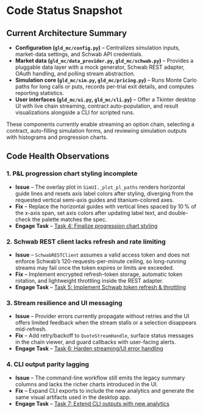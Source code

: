 # Code Status Snapshot

## Current Architecture Summary

- **Configuration (`gld_mc/config.py`)** – Centralizes simulation inputs, market-data settings, and Schwab API credentials.
- **Market data (`gld_mc/data_provider.py`, `gld_mc/schwab.py`)** – Provides a pluggable data layer with a mock generator, Schwab REST adapter, OAuth handling, and polling stream abstraction.
- **Simulation core (`gld_mc/sim.py`, `gld_mc/pricing.py`)** – Runs Monte Carlo paths for long calls or puts, records per-trial exit details, and computes reporting statistics.
- **User interfaces (`gld_mc/ui.py`, `gld_mc/cli.py`)** – Offer a Tkinter desktop UI with live chain streaming, contract auto-population, and result visualizations alongside a CLI for scripted runs.

These components currently enable streaming an option chain, selecting a contract, auto-filling simulation forms, and reviewing simulation outputs with histograms and progression charts.

## Code Health Observations

### 1. P&L progression chart styling incomplete
- **Issue** – The overlay plot in `SimUI._plot_pl_paths` renders horizontal guide lines and resets axis label colors after styling, diverging from the requested vertical semi-axis guides and titanium-colored axes.
- **Fix** – Replace the horizontal guides with vertical lines spaced by 10 % of the x-axis span, set axis colors after updating label text, and double-check the palette matches the spec.
- **Engage Task** – [Task 4: Finalize progression chart styling](TASKS.md#task-4-finalize-progression-chart-styling)

### 2. Schwab REST client lacks refresh and rate limiting
- **Issue** – `SchwabRESTClient` assumes a valid access token and does not enforce Schwab’s 120-requests-per-minute ceiling, so long-running streams may fail once the token expires or limits are exceeded.
- **Fix** – Implement encrypted refresh-token storage, automatic token rotation, and lightweight throttling inside the REST adapter.
- **Engage Task** – [Task 5: Implement Schwab token refresh & throttling](TASKS.md#task-5-implement-schwab-token-refresh--throttling)

### 3. Stream resilience and UI messaging
- **Issue** – Provider errors currently propagate without retries and the UI offers limited feedback when the stream stalls or a selection disappears mid-refresh.
- **Fix** – Add retry/backoff to `QuoteStreamHandle`, surface status messages in the chain viewer, and guard callbacks with user-facing alerts.
- **Engage Task** – [Task 6: Harden streaming/UI error handling](TASKS.md#task-6-harden-streamingui-error-handling)

### 4. CLI output parity lagging
- **Issue** – The command-line workflow still emits the legacy summary columns and lacks the richer charts introduced in the UI.
- **Fix** – Expand CLI exports to include the new analytics and generate the same visual artifacts used in the desktop app.
- **Engage Task** – [Task 7: Extend CLI outputs with new analytics](TASKS.md#task-7-extend-cli-outputs-with-new-analytics)
